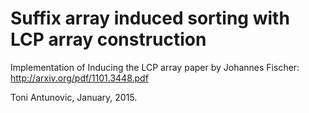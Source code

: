 Suffix array induced sorting with LCP array construction
========

Implementation of Inducing the LCP array paper by Johannes Fischer:
http://arxiv.org/pdf/1101.3448.pdf

Toni Antunovic, January, 2015.
